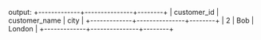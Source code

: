 output:
+-------------+---------------+--------+
| customer_id | customer_name | city   |
+-------------+---------------+--------+
|      2      | Bob           | London |
+-------------+---------------+--------+
